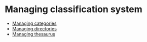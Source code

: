 # Managing classification system

-   [Managing categories](managing-categories.md)
-   [Managing directories](managing-directories.md)
-   [Managing thesaurus](managing-thesaurus.md)
